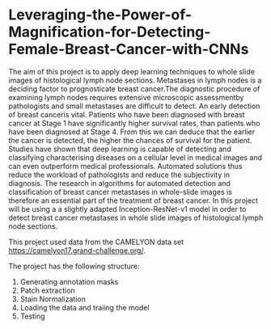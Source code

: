 # Leveraging-the-Power-of-Magnification-for-Detecting-Female-Breast-Cancer-with-CNNs

The aim of this project is to apply deep learning techniques to whole slide images of histological lymph node sections. Metastases in lymph nodes is a deciding factor to prognosticate breast cancer.The diagnostic procedure of examining lymph nodes requires extensive microscopic assessmentby pathologists and small metastases are difficult to detect. An early detection of breast canceris vital. Patients who have been diagnosed with breast cancer at Stage 1 have significantly higher survival rates, than patients who have been diagnosed at Stage 4. From this we can deduce that the earlier the cancer is detected, the higher the chances of survival for the patient. Studies have shown that deep learning is capable of detecting and classifying characterising diseases on a cellular level in medical images and can even outperform medical professionals. Automated solutions thus reduce the workload of pathologists and reduce the subjectivity in diagnosis. The research in algorithms for automated detection and classification of breast cancer metastases in whole-slide images is therefore an essential part of the treatment of breast cancer. In this project will be using a a slightly adapted Inception-ResNet-v1 model in order to detect breast cancer metastases in whole slide images of histological lymph node sections.

This project used data from the CAMELYON data set https://camelyon17.grand-challenge.org/.

The project has the following structure:
1) Generating annotation masks
2) Patch extraction
3) Stain Normalization
4) Loading the data and traiing the model
5) Testing
